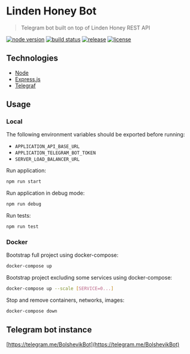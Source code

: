 # Linden Honey Bot

> Telegram bot built on top of Linden Honey REST API

[![node version][node-image]][node-url]
[![build status][ci-image]][ci-url]
[![release][release-image]][release-url]
[![license][license-image]][license-url]

[node-image]: https://img.shields.io/badge/node->=12-brightgreen.svg?style=flat-square
[node-url]: https://nodejs.org/en/download/
[release-image]: https://img.shields.io/github/release/linden-honey/linden-honey-bot.svg?style=flat-square
[release-url]: https://github.com/linden-honey/linden-honey-bot/releases
[ci-image]: https://img.shields.io/github/workflow/status/linden-honey/linden-honey-bot/CI?style=flat-square
[ci-url]: https://github.com/linden-honey/linden-honey-bot/actions
[license-image]: https://img.shields.io/github/license/mashape/apistatus.svg?style=flat-square
[license-url]: https://github.com/linden-honey/linden-honey-bot/blob/master/LICENSE

## Technologies

- [Node](https://nodejs.org/)
- [Express.js](https://expressjs.com/)
- [Telegraf](http://telegraf.js.org/)

## Usage

### Local

The following environment variables should be exported before running:

- `APPLICATION_API_BASE_URL`
- `APPLICATION_TELEGRAM_BOT_TOKEN`
- `SERVER_LOAD_BALANCER_URL`

Run application:

```bash
npm run start
```

Run application in debug mode:

```bash
npm run debug
```

Run tests:

```bash
npm run test
```

### Docker

Bootstrap full project using docker-compose:

```bash
docker-compose up
```

Bootstrap project excluding some services using docker-compose:

```bash
docker-compose up --scale [SERVICE=0...]
```

Stop and remove containers, networks, images:

```bash
docker-compose down
```

## Telegram bot instance

[https://telegram.me/BolshevikBot](https://telegram.me/BolshevikBot)
